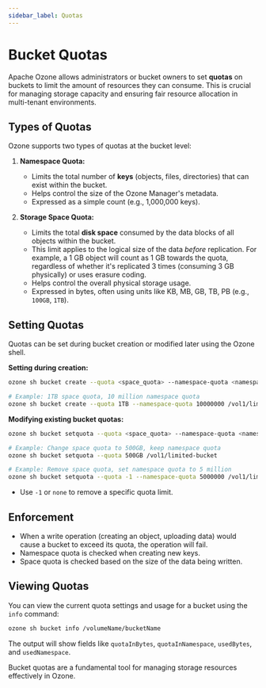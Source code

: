 ```yaml
---
sidebar_label: Quotas
---
```


# Bucket Quotas

Apache Ozone allows administrators or bucket owners to set **quotas** on buckets to limit the amount of resources they can consume. This is crucial for managing storage capacity and ensuring fair resource allocation in multi-tenant environments.

## Types of Quotas

Ozone supports two types of quotas at the bucket level:

1.  **Namespace Quota:**
    *   Limits the total number of **keys** (objects, files, directories) that can exist within the bucket.
    *   Helps control the size of the Ozone Manager's metadata.
    *   Expressed as a simple count (e.g., 1,000,000 keys).

2.  **Storage Space Quota:**
    *   Limits the total **disk space** consumed by the data blocks of all objects within the bucket.
    *   This limit applies to the logical size of the data *before* replication. For example, a 1 GB object will count as 1 GB towards the quota, regardless of whether it's replicated 3 times (consuming 3 GB physically) or uses erasure coding.
    *   Helps control the overall physical storage usage.
    *   Expressed in bytes, often using units like KB, MB, GB, TB, PB (e.g., `100GB`, `1TB`).

## Setting Quotas

Quotas can be set during bucket creation or modified later using the Ozone shell.

**Setting during creation:**

```bash
ozone sh bucket create --quota <space_quota> --namespace-quota <namespace_quota> /volumeName/bucketName

# Example: 1TB space quota, 10 million namespace quota
ozone sh bucket create --quota 1TB --namespace-quota 10000000 /vol1/limited-bucket
```

**Modifying existing bucket quotas:**

```bash
ozone sh bucket setquota --quota <space_quota> --namespace-quota <namespace_quota> /volumeName/bucketName

# Example: Change space quota to 500GB, keep namespace quota
ozone sh bucket setquota --quota 500GB /vol1/limited-bucket

# Example: Remove space quota, set namespace quota to 5 million
ozone sh bucket setquota --quota -1 --namespace-quota 5000000 /vol1/limited-bucket
```

*   Use `-1` or `none` to remove a specific quota limit.

## Enforcement

*   When a write operation (creating an object, uploading data) would cause a bucket to exceed its quota, the operation will fail.
*   Namespace quota is checked when creating new keys.
*   Space quota is checked based on the size of the data being written.

## Viewing Quotas

You can view the current quota settings and usage for a bucket using the `info` command:

```bash
ozone sh bucket info /volumeName/bucketName
```

The output will show fields like `quotaInBytes`, `quotaInNamespace`, `usedBytes`, and `usedNamespace`.

Bucket quotas are a fundamental tool for managing storage resources effectively in Ozone.
